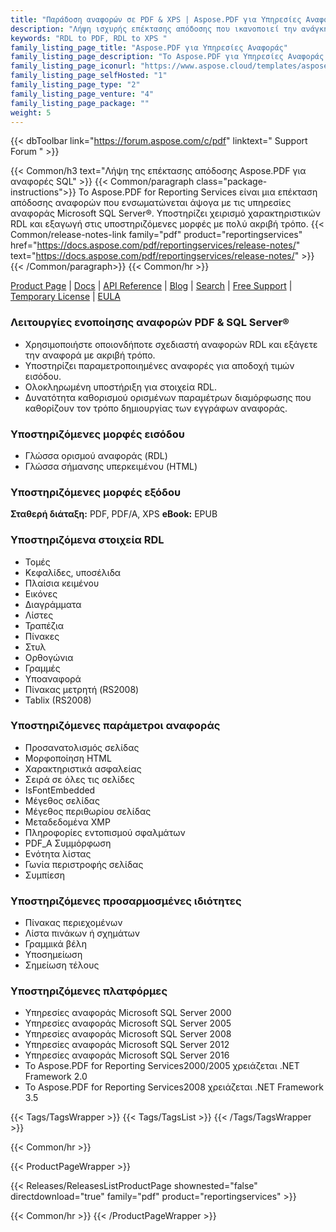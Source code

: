 ```yaml
---
title: "Παράδοση αναφορών σε PDF & XPS | Aspose.PDF για Υπηρεσίες Αναφοράς"
description: "Λήψη ισχυρής επέκτασης απόδοσης που ικανοποιεί την ανάγκη δημιουργίας λύσεων επιχειρηματικής ευφυΐας και αναφοράς για τη δημιουργία αναφορών PDF, PDF/A και XPS από τις υπηρεσίες αναφοράς Microsoft SQL Server."
keywords: "RDL to PDF, RDL to XPS "
family_listing_page_title: "Aspose.PDF για Υπηρεσίες Αναφοράς"
family_listing_page_description: "Το Aspose.PDF για Υπηρεσίες Αναφοράς είναι μια ισχυρή επέκταση απόδοσης για την παραγωγή αναφορών PDF, PDF/A και XPS από τις υπηρεσίες αναφοράς του Microsoft SQL Server."
family_listing_page_iconurl: "https://www.aspose.cloud/templates/aspose/App_Themes/V3/images/pdf/272x272/aspose_pdf-for-reporting-services-min.png"
family_listing_page_selfHosted: "1"
family_listing_page_type: "2"
family_listing_page_venture: "4"
family_listing_page_package: ""
weight: 5
---
```


{{< dbToolbar link="https://forum.aspose.com/c/pdf" linktext=" Support Forum " >}}

{{< Common/h3 text="Λήψη της επέκτασης απόδοσης Aspose.PDF για αναφορές SQL"  >}}
{{< Common/paragraph class="package-instructions">}}
Το Aspose.PDF for Reporting Services είναι μια επέκταση απόδοσης αναφορών που ενσωματώνεται άψογα με τις υπηρεσίες αναφοράς Microsoft SQL Server®. Υποστηρίζει χειρισμό χαρακτηριστικών RDL και εξαγωγή στις υποστηριζόμενες μορφές με πολύ ακριβή τρόπο.
{{< Common/release-notes-link family="pdf" product="reportingservices" href="https://docs.aspose.com/pdf/reportingservices/release-notes/" text="https://docs.aspose.com/pdf/reportingservices/release-notes/"  >}}
{{< /Common/paragraph>}}
{{< Common/hr >}}

[Product Page](https://products.aspose.com/pdf/reporting-services/) | [Docs](https://docs.aspose.com/pdf/reportingservices/) | [API Reference](https://reference.aspose.com/pdf/) | [Blog](https://blog.aspose.com/category/pdf/) | [Search](https://search.aspose.com/) | [Free Support](https://forum.aspose.com/c/pdf/10) | [Temporary License](https://purchase.aspose.com/temporary-license) | [EULA](https://about.aspose.com/legal/eula/)

### Λειτουργίες ενοποίησης αναφορών PDF & SQL Server®

- Χρησιμοποιήστε οποιονδήποτε σχεδιαστή αναφορών RDL και εξάγετε την αναφορά με ακριβή τρόπο.
- Υποστηρίζει παραμετροποιημένες αναφορές για αποδοχή τιμών εισόδου.
- Ολοκληρωμένη υποστήριξη για στοιχεία RDL.
- Δυνατότητα καθορισμού ορισμένων παραμέτρων διαμόρφωσης που καθορίζουν τον τρόπο δημιουργίας των εγγράφων αναφοράς.

### Υποστηριζόμενες μορφές εισόδου

- Γλώσσα ορισμού αναφοράς (RDL)
- Γλώσσα σήμανσης υπερκειμένου (HTML)

### Υποστηριζόμενες μορφές εξόδου

**Σταθερή διάταξη:** PDF, PDF/A, XPS
**eBook:** EPUB

### Υποστηριζόμενα στοιχεία RDL

- Τομές
- Κεφαλίδες, υποσέλιδα
- Πλαίσια κειμένου
- Εικόνες
- Διαγράμματα
- Λίστες
- Τραπέζια
- Πίνακες
- Στυλ
- Ορθογώνια
- Γραμμές
- Υποαναφορά
- Πίνακας μετρητή (RS2008)
- Tablix (RS2008)

### Υποστηριζόμενες παράμετροι αναφοράς

- Προσανατολισμός σελίδας
- Μορφοποίηση HTML
- Χαρακτηριστικά ασφαλείας
- Σειρά σε όλες τις σελίδες
- IsFontEmbedded
- Μέγεθος σελίδας
- Μέγεθος περιθωρίου σελίδας
- Μεταδεδομένα XMP
- Πληροφορίες εντοπισμού σφαλμάτων
- PDF_A Συμμόρφωση
- Ενότητα λίστας
- Γωνία περιστροφής σελίδας
- Συμπίεση

### Υποστηριζόμενες προσαρμοσμένες ιδιότητες

- Πίνακας περιεχομένων
- Λίστα πινάκων ή σχημάτων
- Γραμμικά βέλη
- Υποσημείωση
- Σημείωση τέλους

### Υποστηριζόμενες πλατφόρμες

- Υπηρεσίες αναφοράς Microsoft SQL Server 2000
- Υπηρεσίες αναφοράς Microsoft SQL Server 2005
- Υπηρεσίες αναφοράς Microsoft SQL Server 2008
- Υπηρεσίες αναφοράς Microsoft SQL Server 2012
- Υπηρεσίες αναφοράς Microsoft SQL Server 2016
- Το Aspose.PDF for Reporting Services2000/2005 χρειάζεται .NET Framework 2.0
- Το Aspose.PDF for Reporting Services2008 χρειάζεται .NET Framework 3.5

{{< Tags/TagsWrapper >}}
{{< Tags/TagsList >}}
{{< /Tags/TagsWrapper >}}

{{< Common/hr >}}

{{< ProductPageWrapper >}}

<!-- ReleasesListProductPage-->

{{< Releases/ReleasesListProductPage shownested="false"  directdownload="true" family="pdf" product="reportingservices" >}}

<!-- /ReleasesListProductPage-->

{{< Common/hr >}}
{{< /ProductPageWrapper >}}

